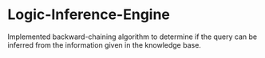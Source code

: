 Logic-Inference-Engine
======================

Implemented backward-chaining algorithm to determine if the query can be inferred from the information given in the knowledge base.
